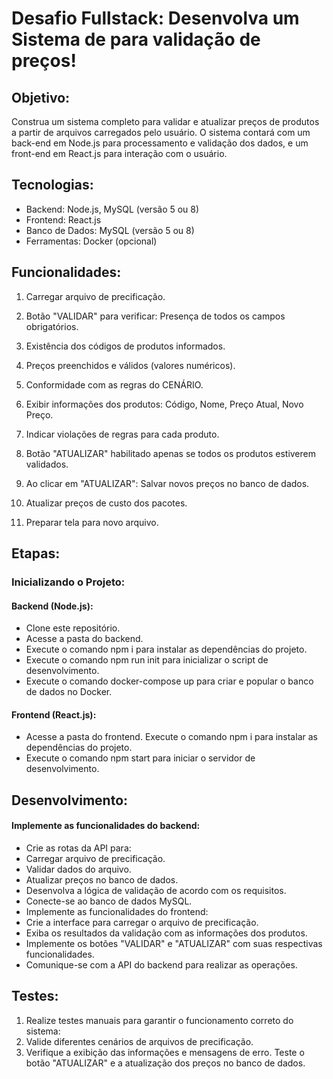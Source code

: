 # Desafio Fullstack: Desenvolva um Sistema de para validação de preços!


## Objetivo:
Construa um sistema completo para validar e atualizar preços de produtos a partir de arquivos carregados pelo usuário. O sistema contará com um back-end em Node.js para processamento e validação dos dados, e um front-end em React.js para interação com o usuário.

## Tecnologias:
- Backend: Node.js, MySQL (versão 5 ou 8)
- Frontend: React.js
- Banco de Dados: MySQL (versão 5 ou 8)
- Ferramentas: Docker (opcional)

## Funcionalidades:

1. Carregar arquivo de precificação.

2. Botão "VALIDAR" para verificar:
Presença de todos os campos obrigatórios.

3. Existência dos códigos de produtos informados.

4. Preços preenchidos e válidos (valores numéricos).

5. Conformidade com as regras do CENÁRIO.

6. Exibir informações dos produtos:
Código, Nome, Preço Atual, Novo Preço.

7. Indicar violações de regras para cada produto.

8. Botão "ATUALIZAR" habilitado apenas se todos os produtos estiverem validados.

9. Ao clicar em "ATUALIZAR":
Salvar novos preços no banco de dados.

10. Atualizar preços de custo dos pacotes.

11. Preparar tela para novo arquivo.



## Etapas:

### Inicializando o Projeto:

#### Backend (Node.js):

- Clone este repositório.
- Acesse a pasta do backend.
- Execute o comando npm i para instalar as dependências do projeto.
- Execute o comando npm run init para inicializar o script de desenvolvimento.
- Execute o comando docker-compose up para criar e popular o banco de dados no Docker.

#### Frontend (React.js):

- Acesse a pasta do frontend.
Execute o comando npm i para instalar as dependências do projeto.
- Execute o comando npm start para iniciar o servidor de desenvolvimento.

## Desenvolvimento:
#### Implemente as funcionalidades do backend:
- Crie as rotas da API para:
- Carregar arquivo de precificação.
- Validar dados do arquivo.
- Atualizar preços no banco de dados.
- Desenvolva a lógica de validação de acordo com os requisitos.
- Conecte-se ao banco de dados MySQL.
- Implemente as funcionalidades do frontend:
- Crie a interface para carregar o arquivo de precificação.
- Exiba os resultados da validação com as informações dos produtos.
- Implemente os botões "VALIDAR" e "ATUALIZAR" com suas respectivas funcionalidades.
- Comunique-se com a API do backend para realizar as operações.

## Testes:

1. Realize testes manuais para garantir o funcionamento correto do sistema:
2. Valide diferentes cenários de arquivos de precificação.
3. Verifique a exibição das informações e mensagens de erro.
Teste o botão "ATUALIZAR" e a atualização dos preços no banco de dados.